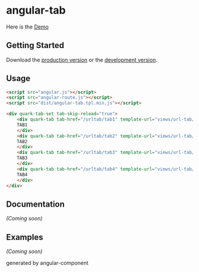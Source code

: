 # angular-tab

Here is the [Demo][demo]

[demo]: http://ariesjia.github.io/angular-tab/demo/

## Getting Started

Download the [production version][min] or the [development version][max].


[min]: https://raw.github.com/ariesjia/angular-tab/master/dist/angular-tab.tpl.min.js
[max]: https://raw.github.com/ariesjia/angular-tab/master/dist/angular-tab.tpl.js


## Usage

```html
<script src="angular.js"></script>
<script src="angular-route.js"></script>
<script src="dist/angular-tab.tpl.min.js"></script>

<div quark-tab-set tab-skip-reload="true">
	<div quark-tab tab-href="/urltab/tab1" template-url="views/url-tab/tab1.html">
	TAB1
    </div>
    <div quark-tab tab-href="/urltab/tab2" template-url="views/url-tab/tab2.html">
    TAB2
	</div>
    <div quark-tab tab-href="/urltab/tab3" template-url="views/url-tab/tab3.html">
	TAB3
	</div>
	<div quark-tab tab-href="/urltab/tab4" template-url="views/url-tab/tab4.html">
	TAB4
	</div>
</div>

```

## Documentation
_(Coming soon)_

## Examples
_(Coming soon)_


generated by angular-component

